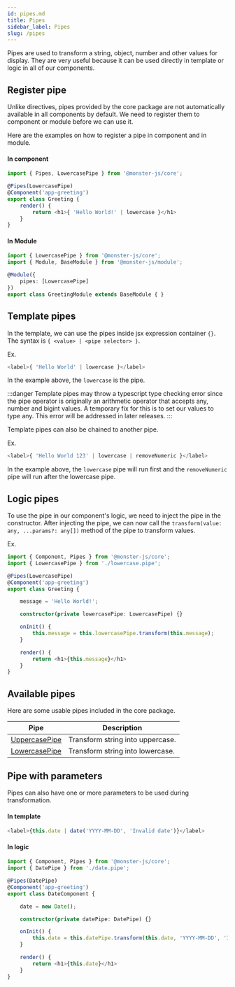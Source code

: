 ```yaml
---
id: pipes.md
title: Pipes
sidebar_label: Pipes
slug: /pipes
---
```


Pipes are used to transform a string, object, number and other values for display.
They are very useful because it can be used directly in template or logic in all of our components.

## Register pipe

Unlike directives, pipes provided by the core package are not automatically available in all components by default.
We need to register them to component or module before we can use it.

Here are the examples on how to register a pipe in component and in module.

#### In component

```typescript
import { Pipes, LowercasePipe } from '@monster-js/core';

@Pipes(LowercasePipe)
@Component('app-greeting')
export class Greeting {
    render() {
        return <h1>{ 'Hello World!' | lowercase }</h1>
    }
}
```

#### In Module

```typescript
import { LowercasePipe } from '@monster-js/core';
import { Module, BaseModule } from '@monster-js/module';

@Module({
    pipes: [LowercasePipe]
})
export class GreetingModule extends BaseModule { }
```

## Template pipes

In the template, we can use the pipes inside jsx expression container `{}`.
The syntax is `{ <value> | <pipe selector> }`.

Ex.

```typescript
<label>{ 'Hello World' | lowercase }</label>
```

In the example above, the `lowercase` is the pipe.

:::danger
Template pipes may throw a typescript type checking error since the pipe operator is originally an arithmetic operator that accepts any, number and bigint values.
A temporary fix for this is to set our values to type any.
This error will be addressed in later releases.
:::

Template pipes can also be chained to another pipe.

Ex.

```typescript
<label>{ 'Hello World 123' | lowercase | removeNumeric }</label>
```

In the example above, the `lowercase` pipe will run first and the `removeNumeric` pipe will run after the lowercase pipe.

## Logic pipes

To use the pipe in our component's logic, we need to inject the pipe in the constructor.
After injecting the pipe, we can now call the `transform(value: any, ...params?: any[])` method of the pipe to transform values.

Ex.

```typescript
import { Component, Pipes } from '@monster-js/core';
import { LowercasePipe } from './lowercase.pipe';

@Pipes(LowercasePipe)
@Component('app-greeting')
export class Greeting {

    message = 'Hello World!';

    constructor(private lowercasePipe: LowercasePipe) {}

    onInit() {
        this.message = this.lowercasePipe.transform(this.message);
    }

    render() {
        return <h1>{this.message}</h1>
    }
}
```

## Available pipes

Here are some usable pipes included in the core package.

<!-- 
Date pipe resources
https://github.com/angular/angular/blob/main/packages/common/src/pipes/date_pipe.ts
-->
| Pipe | Description |
| --- | --- |
| [UppercasePipe](./available-pipes#lowercasepipe) | Transform string into uppercase. |
| [LowercasePipe](./available-pipes#uppercasepipe) | Transform string into lowercase. |

## Pipe with parameters

Pipes can also have one or more parameters to be used during transformation.

#### In template

```typescript
<label>{this.date | date('YYYY-MM-DD', 'Invalid date')}</label>
```

#### In logic

```typescript
import { Component, Pipes } from '@monster-js/core';
import { DatePipe } from './date.pipe';

@Pipes(DatePipe)
@Component('app-greeting')
export class DateComponent {

    date = new Date();

    constructor(private datePipe: DatePipe) {}

    onInit() {
        this.date = this.datePipe.transform(this.date, 'YYYY-MM-DD', 'Invalid date');
    }

    render() {
        return <h1>{this.date}</h1>
    }
}
```